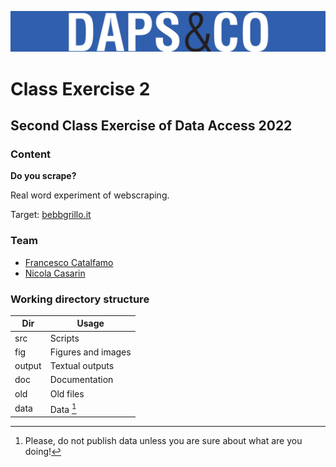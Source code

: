 ![Logo](fig/dapscologo.jpg)

# Class Exercise 2

## Second Class Exercise of Data Access 2022

### Content

**Do you scrape?**

Real word experiment of webscraping.

Target: [bebbgrillo.it](https://beppegrillo.it)

### Team

- [Francesco Catalfamo](https://github.com/FCatalfamo)
- [Nicola Casarin](https://github.com/n-oise)

### Working directory structure

| Dir | Usage |
| ----- | -----|
| src | Scripts |
| fig | Figures and images |
| output | Textual outputs |
| doc | Documentation |
| old | Old files |
| data | Data [^1] |

[^1]: Please, do not publish data unless you are sure about what are you doing!
